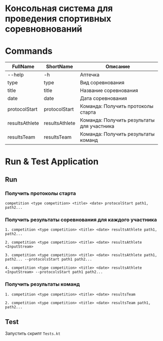 # Консольная система для проведения спортивных соревновнований


# Commands

| FullName                 | ShortName          | Описание                                   |
| ----------               | ---------          | --------------------------                 |
| --help                   | -h                 | Аптечка                                    |
| type                     | type               | Вид соревнования                           |
| title                    | title              | Название соревнования                      |
| date                     | date               | Дата соревнования                          |
| protocolStart            | protocolStart      | Команда: Получить протоколы старта         |
| resultsAthlete           | resultsAthlete     | Команда: Получить результаты для участника |
| resultsTeam              | resultsTeam        | Команда: Получить результаты команд        |


# Run & Test Application

## Run

### 

### Получить протоколы старта

```
competition <type competition> <title> <date> protocolStart path1, path2...
```

### Получить результаты соревнования для каждого участника

```
1. competition <type competition> <title> <date> resultsAthlete path1, path2...
```

```
2. competition <type competition> <title> <date> resultsAthlete <InputStream>
```

```
3. competition <type competition> <title> <date> resultsAthlete path1, path2... --protocolsStart path1 path2...
```

```
4. competition <type competition> <title> <date> resultsAthlete <InputStream> --protocolsStart path1 path2...
```


### Получить результаты команд

```
1. competition <type competition> <title> <date> resultsTeam
```

```
2. competition <type competition> <title> <date> resultsTeam path1, path2...
```


## Test

Запустить скрипт `Tests.kt`
